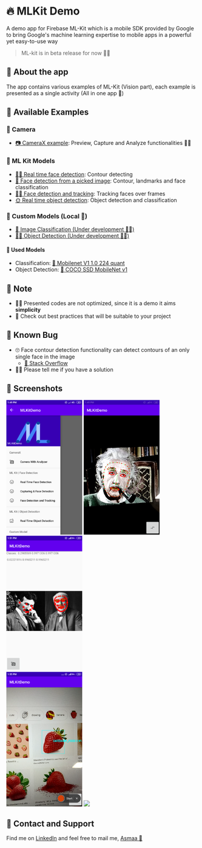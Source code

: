 # 🔥 MLKit Demo
A demo app for Firebase ML-Kit which is a mobile SDK provided by Google to bring Google's machine learning expertise to mobile apps in a powerful yet easy-to-use way

> ML-kit is in beta release for now 👩‍🔬

## 📱 About the app
The app contains various examples of ML-Kit (Vision part), each example is presented as a single activity (All in one app 🤭)

## 💫 Available Examples

### 📸 Camera
- [📷 CameraX example](app/src/main/java/com/asmaamir/mlkitdemo/CameraX): Preview, Capture and Analyze functionalities 🤹‍♀️ 

### 💼 ML Kit Models
- [👩‍🚀 Real time face detection](app/src/main/java/com/asmaamir/mlkitdemo/RealTimeFaceDetection): Contour detecting 
- [🎴 Face detection from a picked image](app/src/main/java/com/asmaamir/mlkitdemo/CaptureFaceDetection): Contour, landmarks and face classification
- [🕵️‍♀️ Face detection and tracking](app/src/main/java/com/asmaamir/mlkitdemo/FaceTracking): Tracking faces over frames
- [🌞 Real time object detection](app/src/main/java/com/asmaamir/mlkitdemo/RealTimeObjectDetection): Object detection and classification

### 🚀 Custom Models (Local 📍)
- [🎨 Image Classification (Under development 👩‍🔬)](app/src/main/java/com/asmaamir/mlkitdemo/CustomModelClassification)
- [🕵️‍♀️ Object Detection (Under development 👩‍🔬)](app/src/main/java/com/asmaamir/mlkitdemo/CustomModelDetection)

#### 🎁 Used Models
- Classification: [👀 Mobilenet V1 1.0 224 quant](https://www.tensorflow.org/lite/models/image_classification/overview#performance_benchmarks)
- Object Detection: [👀 COCO SSD MobileNet v1](https://www.tensorflow.org/lite/models/object_detection/overview#performance_benchmarks)

## 🛑 Note
- 👮‍♀️ Presented codes are not optimized, since it is a demo it aims **simplicity**
- 🔎 Check out best practices that will be suitable to your project

## 🐞 Known Bug
- 🙄 Face contour detection functionality can detect contours of an only single face in the image 
  - [👀 Stack Overflow](https://stackoverflow.com/q/57203678)
- 👩‍💻 Please tell me if you have a solution

## 🤳 Screenshots

<div float="left">
	<img src="./res/all.png" width="200" />
	<img src="./res/realtime_face_detection.png" width="200" />
	<img src="./res/pick_face_detection.png" width="200" />
</div>

<div float="left">
	<img src="./res/object_detection.png" width="200" />
	<img src="./res/track.gif" width="200" />
</div>

## 💼 Contact and Support
Find me on [LinkedIn](https://www.linkedin.com/in/asmaamirkhan/) and feel free to mail me, [Asmaa 🦋](mailto:asmaamirkhan.am@gmail.com)

